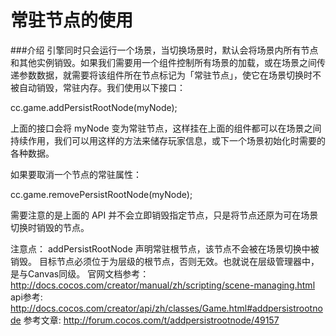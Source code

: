 # 常驻节点的使用

###介绍
引擎同时只会运行一个场景，当切换场景时，默认会将场景内所有节点和其他实例销毁。如果我们需要用一个组件控制所有场景的加载，或在场景之间传递参数数据，就需要将该组件所在节点标记为「常驻节点」，使它在场景切换时不被自动销毁，常驻内存。我们使用以下接口：

cc.game.addPersistRootNode(myNode);

上面的接口会将 myNode 变为常驻节点，这样挂在上面的组件都可以在场景之间持续作用，我们可以用这样的方法来储存玩家信息，或下一个场景初始化时需要的各种数据。

如果要取消一个节点的常驻属性：

cc.game.removePersistRootNode(myNode);

需要注意的是上面的 API 并不会立即销毁指定节点，只是将节点还原为可在场景切换时销毁的节点。

注意点：
addPersistRootNode
声明常驻根节点，该节点不会被在场景切换中被销毁。
目标节点必须位于为层级的根节点，否则无效。也就说在层级管理器中，是与Canvas同级。
官网文档参考：
http://docs.cocos.com/creator/manual/zh/scripting/scene-managing.html
api参考:
http://docs.cocos.com/creator/api/zh/classes/Game.html#addpersistrootnode
参考文章:
http://forum.cocos.com/t/addpersistrootnode/49157

